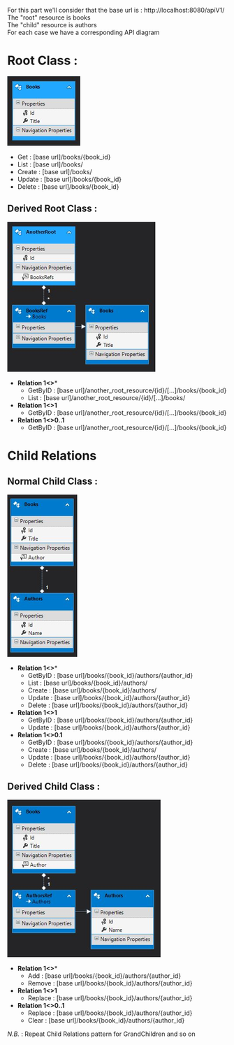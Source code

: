For this part we'll consider that the base url is : http://localhost:8080/apiV1/
<br>
The "root" resource is books
<br>
The "child" resource is authors
<br>
For each case we have a corresponding API diagram

# Root Class :
![Root API Model](https://github.com/synodetechnologies/Ribosome/blob/master/img/url_endpoint_books.JPG)
+ Get : [base url]/books/{book_id}   
+ List : [base url]/books/
+ Create : [base url]/books/
+ Update : [base url]/books/{book_id}
+ Delete : [base url]/books/{book_id}

## Derived Root Class :
![Root API Model and his Ref class](https://github.com/synodetechnologies/Ribosome/blob/master/img/url_endpoint_booksref.JPG)
+ **Relation 1<>***
  + GetByID : [base url]/another_root_resource/{id}/[...]/books/{book_id}
  + List : [base url]/another_root_resource/{id}/[...]/books/
+ **Relation 1<>1**
  + GetByID : [base url]/another_root_resource/{id}/[...]/books/{book_id}
+ **Relation 1<>0..1**
  + GetByID : [base url]/another_root_resource/{id}/[...]/books/{book_id}
  
# Child Relations
##  Normal Child Class :
![API Model](https://github.com/synodetechnologies/Ribosome/blob/master/img/url_endpoint_books_authors.JPG)
+ **Relation 1<>***
  + GetByID : [base url]/books/{book_id}/authors/{author_id}
  + List : [base url]/books/{book_id}/authors/
  + Create : [base url]/books/{book_id}/authors/
  + Update : [base url]/books/{book_id}/authors/{author_id}
  + Delete : [base url]/books/{book_id}/authors/{author_id}
+ **Relation 1<>1**
  + GetByID : [base url]/books/{book_id}/authors/{author_id}
  + Update : [base url]/books/{book_id}/authors/{author_id}
+ **Relation 1<>0.1**
  + GetByID : [base url]/books/{book_id}/authors/{author_id}
  + Create : [base url]/books/{book_id}/authors/
  + Update : [base url]/books/{book_id}/authors/{author_id}
  + Delete : [base url]/books/{book_id}/authors/{author_id}
      
## Derived Child Class :
![API Model](https://github.com/synodetechnologies/Ribosome/blob/master/img/url_endpoint_book_childref.JPG)
+ **Relation 1<>***
  + Add : [base url]/books/{book_id}/authors/{author_id}
  + Remove : [base url]/books/{book_id}/authors/{author_id}
+ **Relation 1<>1**
  + Replace : [base url]/books/{book_id}/authors/{author_id}
+ **Relation 1<>0..1**
  + Replace : [base url]/books/{book_id}/authors/{author_id}
  + Clear : [base url]/books/{book_id}/authors/{author_id}

*N.B.* : Repeat Child Relations pattern for GrandChildren and so on
